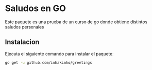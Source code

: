 # Saludos en GO

Este paquete es una prueba de un curso de go donde obtiene distintos saludos personales

## Instalacion

Ejecuta el siguiente comando para instalar el paquete:

```bash
go get -u github.com/inhakinho/greetings
```
